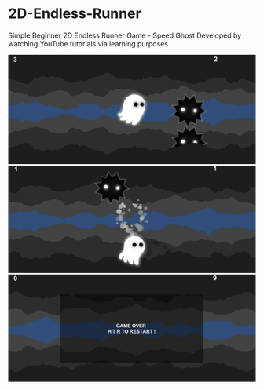 # 2D-Endless-Runner
Simple Beginner 2D Endless Runner Game - Speed Ghost
Developed by watching YouTube tutorials via learning purposes

![img alt](https://github.com/PowerFish1/2D-Endless-Runner/blob/main/Images/in-game1.png)
![img alt](https://github.com/PowerFish1/2D-Endless-Runner/blob/main/Images/in-game2.png)
![img alt](https://github.com/PowerFish1/2D-Endless-Runner/blob/main/Images/death-game.png)
